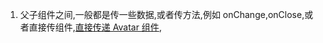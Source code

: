 1. 父子组件之间,一般都是传一些数据,或者传方法,例如 onChange,onClose,或者直接传组件,[直接传递 Avatar 组件](https://zh-hans.reactjs.org/docs/context.html),
